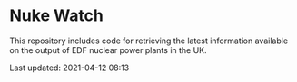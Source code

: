 # Nuke Watch

This repository includes code for retrieving the latest information available on the output of EDF nuclear power plants in the UK.

Last updated: 2021-04-12 08:13